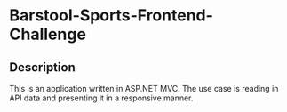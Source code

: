 # Barstool-Sports-Frontend-Challenge

## Description
This is an application written in ASP.NET MVC. 
The use case is reading in API data and presenting it in a responsive manner. 
